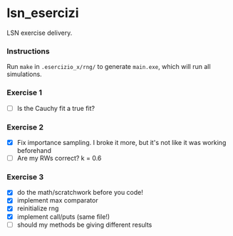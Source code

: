 # lsn_esercizi

LSN exercise delivery.

### Instructions

Run `make` in `.esercizio_x/rng/` to generate `main.exe`, which will run all simulations.

### Exercise 1

 - [ ] Is the Cauchy fit a true fit?

### Exercise 2

 - [x] Fix importance sampling. I broke it more, but it's not like it was working beforehand
 - [ ] Are my RWs correct? k = 0.6

### Exercise 3

 - [x] do the math/scratchwork before you code!
 - [x] implement max comparator
 - [x] reinitialize rng
 - [x] implement call/puts (same file!)
 - [ ] should my methods be giving different results
